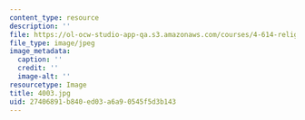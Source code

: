 ```yaml
---
content_type: resource
description: ''
file: https://ol-ocw-studio-app-qa.s3.amazonaws.com/courses/4-614-religious-architecture-and-islamic-cultures-fall-2002/27406891b840ed03a6a90545f5d3b143_4003.jpg
file_type: image/jpeg
image_metadata:
  caption: ''
  credit: ''
  image-alt: ''
resourcetype: Image
title: 4003.jpg
uid: 27406891-b840-ed03-a6a9-0545f5d3b143
---
```

